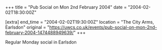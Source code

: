 +++
title = "Pub Social on Mon 2nd February 2004"
date = "2004-02-02T18:30:00Z"

[extra]
end_time = "2004-02-02T19:30:00Z"
location = "The City Arms, Earlsdon"
original = "https://uwcs.co.uk/events/pub-social-on-mon-2nd-february-2004-1474488949639/"
+++

Regular Monday social in Earlsdon

